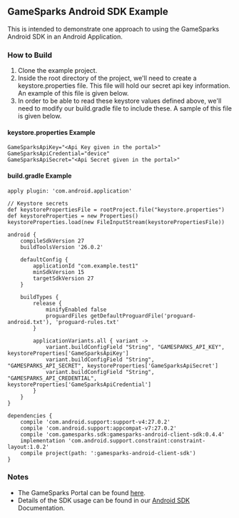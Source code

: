 ## GameSparks Android SDK Example ##
This is intended to demonstrate one approach to using the GameSparks Android SDK in an Android Application.

### How to Build ###
 1. Clone the example project.
 2. Inside the root directory of the project, we'll need to create a keystore.properties file. This file will hold our secret api key information. An example of this file is given below.
 3. In order to be able to read these keystore values defined above, we'll need to modify our build.gradle file to include these. A sample of this file is given below.

#### keystore.properties Example ####
```text
GameSparksApiKey="<Api Key given in the portal>"
GameSparksApiCredential="device"
GameSparksApiSecret="<Api Secret given in the portal>"
```

#### build.gradle Example ####
```text
apply plugin: 'com.android.application'

// Keystore secrets
def keystorePropertiesFile = rootProject.file("keystore.properties")
def keystoreProperties = new Properties()
keystoreProperties.load(new FileInputStream(keystorePropertiesFile))

android {
    compileSdkVersion 27
    buildToolsVersion '26.0.2'

    defaultConfig {
        applicationId "com.example.test1"
        minSdkVersion 15
        targetSdkVersion 27
    }

    buildTypes {
        release {
            minifyEnabled false
            proguardFiles getDefaultProguardFile('proguard-android.txt'), 'proguard-rules.txt'
        }

        applicationVariants.all { variant ->
            variant.buildConfigField "String", "GAMESPARKS_API_KEY", keystoreProperties['GameSparksApiKey']
            variant.buildConfigField "String", "GAMESPARKS_API_SECRET", keystoreProperties['GameSparksApiSecret']
            variant.buildConfigField "String", "GAMESPARKS_API_CREDENTIAL", keystoreProperties['GameSparksApiCredential']
        }
    }
}

dependencies {
    compile 'com.android.support:support-v4:27.0.2'
    compile 'com.android.support:appcompat-v7:27.0.2'
    compile 'com.gamesparks.sdk:gamesparks-android-client-sdk:0.4.4'
    implementation 'com.android.support.constraint:constraint-layout:1.0.2'
    compile project(path: ':gamesparks-android-client-sdk')
}
```

### Notes ###
 * The GameSparks Portal can be found [here](https://portal2.gamesparks.net/).
 * Details of the SDK usage can be found in our [Android SDK](https://docs.gamesparks.com/sdk-center/android.html) Documentation.